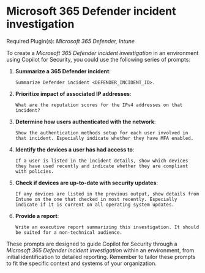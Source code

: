 # Microsoft 365 Defender incident investigation

Required Plugin(s): *Microsoft 365 Defender, Intune*

To create a *Microsoft 365 Defender incident investigation* in an environment using Copilot for Security, you could use the following series of prompts:

1. **Summarize a 365 Defender incident**:
   ```
   Summarize Defender incident <DEFENDER_INCIDENT_ID>.
   ```

2. **Prioritize impact of associated IP addresses**:
   ```
   What are the reputation scores for the IPv4 addresses on that incident?
   ```

3. **Determine how users authenticated with the network**:
   ```
   Show the authentication methods setup for each user involved in that incident. Especially indicate whether they have MFA enabled.
   ```

4. **Identify the devices a user has had access to**:
   ```
   If a user is listed in the incident details, show which devices they have used recently and indicate whether they are compliant with policies.
   ```

5. **Check if devices are up-to-date with security updates**:
   ```
   If any devices are listed in the previous output, show details from Intune on the one that checked in most recently. Especially indicate if it is current on all operating system updates.
   ```

6. **Provide a report**:
   ```
   Write an executive report summarizing this investigation. It should be suited for a non-technical audience.
   ```

These prompts are designed to guide Copilot for Security through a *Microsoft 365 Defender incident investigation* within an environment, from initial identification to detailed reporting. Remember to tailor these prompts to fit the specific context and systems of your organization.
